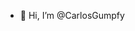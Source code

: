 - 👋 Hi, I’m @CarlosGumpfy
<!---
CarlosGumpfy/CarlosGumpfy is a ✨ special ✨ repository because its `README.md` (this file) appears on your GitHub profile.
You can click the Preview link to take a look at your changes.
--->
